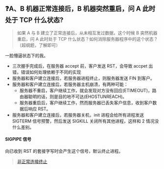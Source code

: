 ## :question:A、B 机器正常连接后，B 机器突然重启，问 A 此时处于 TCP 什么状态?

> 如果 A 与 B 建立了正常连接后，从未相互发过数据，这个时候 B 突然机器重启，问 A 此时处于 TCP 什么状态？如何消除服务器程序中的这个状态？（超纲题，了解即可）

一脸懵逼状态下的我。

- 三次握手完成后，在服务器 accept 前，客户发送 RST，会导致 accpet 出错，错误如何处理依赖于不同的实现
- 服务器和客户建立连接后，若服务器进程终止，则服务器发送 FIN 到客户。
- 服务器和客户建立连接后，若服务器主机崩溃，有两种可能：
  - 服务器不重启，客户继续工作，就会发现对方没有回应(ETIMEOUT)，路由器聪明的话，则是目的地不可达(EHOSTUNREACH)。
  - 服务器重启后，客户继续工作，然而服务器已丢失客户信息，收到客户数据后响应 RST。
- 服务器和客户建立连接后，若服务器关机，init 进程会给所有进程发送 SIGTERM 信号预警，然后发送 SIGKILL 关闭所有其他进程，这样和 2 情况没什么差别。

#### SIGPIPE 信号

向已收到 RST 的套接字写时会产生这个信号，默认终止进程。

> [非正常连接终止](https://crystalwindz.com/unp_note_1/#%E9%9D%9E%E6%AD%A3%E5%B8%B8%E8%BF%9E%E6%8E%A5%E7%BB%88%E6%AD%A2)
